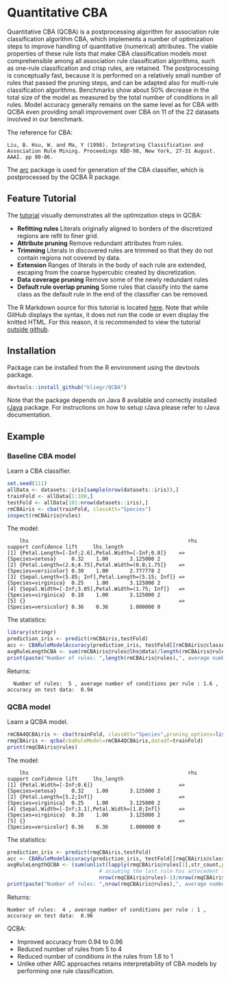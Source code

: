 # Quantitative CBA
Quantitative CBA (QCBA) is a postprocessing algorithm for association rule classification algorithm CBA, which implements a number of 
optimization steps to improve handling of quantitative (numerical) attributes. The viable properties of these rule lists that make CBA classification  models most comprehensible among all association rule classification algorithms, such as one-rule classification and crisp rules, are retained. The postprocessing is conceptually fast, because it is performed on a relatively small number of rules that passed the pruning steps, and  can be adapted also for multi-rule classification algorithms. Benchmarks show about 50% decrease in the total size of the model as measured by the total number of conditions in all rules. Model accuracy generally remains on the same level as for CBA with QCBA even providing small improvement over CBA on 11 of the 22 datasets involved in our benchmark. 

The reference for CBA:

 ```
 Liu, B. Hsu, W. and Ma, Y (1998). Integrating Classification and Association Rule Mining. Proceedings KDD-98, New York, 27-31 August. AAAI. pp 80-86.
 ```
 
The [arc](https://github.com/kliegr/arc) package is used for generation of the CBA classifier, which is postprocessed by the QCBA R package.

## Feature Tutorial
The [tutorial](http://nb.vse.cz/~klit01/qcba/tutorial.html)  visually demonstrates all the optimization steps in QCBA:

- **Refitting rules** Literals originally aligned to borders of the discretized  regions are refit to finer grid.
- **Attribute pruning** Remove redundant attributes from rules. 
- **Trimming** Literals in discovered rules are trimmed so that they do not contain regions not covered by data.
- **Extension** Ranges of literals in the body of each rule are extended, escaping from the coarse hypercubic created by discretization.
- **Data coverage pruning** Remove some of the newly redundant rules
- **Default rule overlap pruning** Some rules that classify into the same class as the default rule in the end of the classifier can be removed. 

The R Markdown source for this tutorial is located [here](https://github.com/kliegr/QCBA/blob/master/man/tutorial.Rmd). Note that while GitHub displays the syntax, it does not run the code or even display the knitted HTML. For this reason, it is recommended to view the tutorial [outside github](http://nb.vse.cz/~klit01/qcba/tutorial.html).

## Installation
Package  can be installed from the R environment using the devtools package.
```R
devtools::install_github("kliegr/QCBA")
```
Note that the package depends on Java 8 available and correctly installed [rJava](https://cran.r-project.org/web/packages/rJava/index.html) package. For instructions on how to setup rJava please refer to rJava documentation.
## Example

### Baseline CBA model

Learn a CBA classifier.
```R
set.seed(111)
allData <- datasets::iris[sample(nrow(datasets::iris)),]
trainFold <- allData[1:100,]
testFold <- allData[101:nrow(datasets::iris),]
rmCBAiris <- cba(trainFold, classAtt="Species")
inspect(rmCBAiris@rules)
```
The model:

        lhs                                                    rhs                  support confidence lift     lhs_length
    [1] {Petal.Length=[-Inf;2.6],Petal.Width=[-Inf;0.8]}    => {Species=setosa}     0.32    1.00       3.125000 2         
    [2] {Petal.Length=(2.6;4.75],Petal.Width=(0.8;1.75]}    => {Species=versicolor} 0.30    1.00       2.777778 2         
    [3] {Sepal.Length=(5.85; Inf],Petal.Length=(5.15; Inf]} => {Species=virginica}  0.25    1.00       3.125000 2         
    [4] {Sepal.Width=[-Inf;3.05],Petal.Width=(1.75; Inf]}   => {Species=virginica}  0.18    1.00       3.125000 2         
    [5] {}                                                  => {Species=versicolor} 0.36    0.36       1.000000 0 

The statistics:
```R
library(stringr)
prediction_iris <- predict(rmCBAiris,testFold)
acc <- CBARuleModelAccuracy(prediction_iris, testFold[[rmCBAiris@classAtt]])
avgRuleLengthCBA <- sum(rmCBAiris@rules@lhs@data)/length(rmCBAiris@rules)
print(paste("Number of rules: ",length(rmCBAiris@rules),", average number of conditions per rule :",round(avgRuleLengthCBA,2), ", accuracy on test data: ",round(acc,2)))
```
Returns:

      Number of rules:  5 , average number of conditions per rule : 1.6 , accuracy on test data:  0.94

### QCBA model
Learn a QCBA model.
```R
rmCBA4QCBAiris <- cba(trainFold, classAtt="Species",pruning_options=list(default_rule_pruning=FALSE))
rmqCBAiris <- qcba(cbaRuleModel=rmCBA4QCBAiris,datadf=trainFold)
print(rmqCBAiris@rules)
``` 
The model:

        lhs                                                    rhs                  support confidence lift     lhs_length
    [1] {Petal.Width=[-Inf;0.6]}                            => {Species=setosa}     0.32    1.00       3.125000 2         
    [2] {Petal.Length=[5.2;Inf]}                            => {Species=virginica}  0.25    1.00       3.125000 2         
    [4] {Sepal.Width=[-Inf;3.1],Petal.Width=[1.8;Inf]}      => {Species=virginica}  0.20    1.00       3.125000 2         
    [5] {}                                                  => {Species=versicolor} 0.36    0.36       1.000000 0 

The statistics:
```R
prediction_iris <- predict(rmqCBAiris,testFold)
acc <- CBARuleModelAccuracy(prediction_iris, testFold[[rmqCBAiris@classAtt]])
avgRuleLengthQCBA <- (sum(unlist(lapply(rmqCBAiris@rules[1],str_count,pattern=",")))+
                              # assuming the last rule has antecedent length zero - not counting its length
                              nrow(rmqCBAiris@rules)-1)/nrow(rmqCBAiris@rules)
print(paste("Number of rules: ",nrow(rmqCBAiris@rules),", average number of conditions per rule :",avgRuleLengthQCBA, ", accuracy on test data: ",round(acc,2)))
``` 
Returns:

    Number of rules:  4 , average number of conditions per rule : 1 , accuracy on test data:  0.96

QCBA:
- Improved accuracy from 0.94 to 0.96
- Reduced number of rules from 5 to 4
- Reduced number of conditions in the rules from 1.6 to 1
- Unlike other ARC approaches retains interpretability of CBA models by performing one rule classification.



